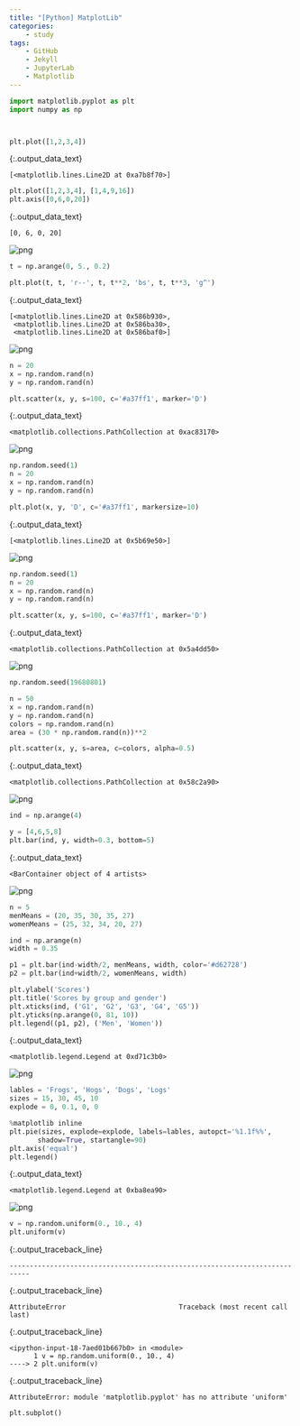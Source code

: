 ```yaml
---
title: "[Python] MatplotLib"  
categories:  
    - study
tags:  
    - GitHub  
    - Jekyll  
    - JupyterLab  
    - Matplotlib
---
```











<div class="input_area" markdown="1">

```python
import matplotlib.pyplot as plt
import numpy as np

```

</div>


<div class="input_area" markdown="1">

```python


plt.plot([1,2,3,4])
```

</div>




{:.output_data_text}
```
[<matplotlib.lines.Line2D at 0xa7b8f70>]
```




<div class="input_area" markdown="1">

```python
plt.plot([1,2,3,4], [1,4,9,16])
plt.axis([0,6,0,20])
```

</div>




{:.output_data_text}
```
[0, 6, 0, 20]
```




![png](2019-08-05-study-python-matplotlib_files/2019-08-05-study-python-matplotlib_7_1.png)



<div class="input_area" markdown="1">

```python
t = np.arange(0, 5., 0.2)

plt.plot(t, t, 'r--', t, t**2, 'bs', t, t**3, 'g^')
```

</div>




{:.output_data_text}
```
[<matplotlib.lines.Line2D at 0x586b930>,
 <matplotlib.lines.Line2D at 0x586ba30>,
 <matplotlib.lines.Line2D at 0x586baf0>]
```




![png](2019-08-05-study-python-matplotlib_files/2019-08-05-study-python-matplotlib_8_1.png)



<div class="input_area" markdown="1">

```python
n = 20
x = np.random.rand(n)
y = np.random.rand(n)

plt.scatter(x, y, s=100, c='#a37ff1', marker='D')
```

</div>




{:.output_data_text}
```
<matplotlib.collections.PathCollection at 0xac83170>
```




![png](2019-08-05-study-python-matplotlib_files/2019-08-05-study-python-matplotlib_9_1.png)



<div class="input_area" markdown="1">

```python
np.random.seed(1)
n = 20
x = np.random.rand(n)
y = np.random.rand(n)

plt.plot(x, y, 'D', c='#a37ff1', markersize=10)
```

</div>




{:.output_data_text}
```
[<matplotlib.lines.Line2D at 0x5b69e50>]
```




![png](2019-08-05-study-python-matplotlib_files/2019-08-05-study-python-matplotlib_10_1.png)



<div class="input_area" markdown="1">

```python
np.random.seed(1)
n = 20
x = np.random.rand(n)
y = np.random.rand(n)

plt.scatter(x, y, s=100, c='#a37ff1', marker='D')
```

</div>




{:.output_data_text}
```
<matplotlib.collections.PathCollection at 0x5a4dd50>
```




![png](2019-08-05-study-python-matplotlib_files/2019-08-05-study-python-matplotlib_11_1.png)



<div class="input_area" markdown="1">

```python
np.random.seed(19680801)

n = 50
x = np.random.rand(n)
y = np.random.rand(n)
colors = np.random.rand(n)
area = (30 * np.random.rand(n))**2

plt.scatter(x, y, s=area, c=colors, alpha=0.5)
```

</div>




{:.output_data_text}
```
<matplotlib.collections.PathCollection at 0x58c2a90>
```




![png](2019-08-05-study-python-matplotlib_files/2019-08-05-study-python-matplotlib_12_1.png)



<div class="input_area" markdown="1">

```python
ind = np.arange(4)

y = [4,6,5,8]
plt.bar(ind, y, width=0.3, bottom=5)
```

</div>




{:.output_data_text}
```
<BarContainer object of 4 artists>
```




![png](2019-08-05-study-python-matplotlib_files/2019-08-05-study-python-matplotlib_13_1.png)



<div class="input_area" markdown="1">

```python
n = 5
menMeans = (20, 35, 30, 35, 27)
womenMeans = (25, 32, 34, 20, 27)

ind = np.arange(n)
width = 0.35

p1 = plt.bar(ind-width/2, menMeans, width, color='#d62728')
p2 = plt.bar(ind+width/2, womenMeans, width)

plt.ylabel('Scores')
plt.title('Scores by group and gender')
plt.xticks(ind, ('G1', 'G2', 'G3', 'G4', 'G5'))
plt.yticks(np.arange(0, 81, 10))
plt.legend((p1, p2), ('Men', 'Women'))
```

</div>




{:.output_data_text}
```
<matplotlib.legend.Legend at 0xd71c3b0>
```




![png](2019-08-05-study-python-matplotlib_files/2019-08-05-study-python-matplotlib_14_1.png)



<div class="input_area" markdown="1">

```python
lables = 'Frogs', 'Hogs', 'Dogs', 'Logs'
sizes = 15, 30, 45, 10
explode = 0, 0.1, 0, 0

%matplotlib inline
plt.pie(sizes, explode=explode, labels=lables, autopct='%1.1f%%',
       shadow=True, startangle=90)
plt.axis('equal')
plt.legend()
```

</div>




{:.output_data_text}
```
<matplotlib.legend.Legend at 0xba8ea90>
```




![png](2019-08-05-study-python-matplotlib_files/2019-08-05-study-python-matplotlib_15_1.png)



<div class="input_area" markdown="1">

```python
v = np.random.uniform(0., 10., 4)
plt.uniform(v)
```

</div>


{:.output_traceback_line}
```
---------------------------------------------------------------------------
```

{:.output_traceback_line}
```
AttributeError                            Traceback (most recent call last)
```

{:.output_traceback_line}
```
<ipython-input-18-7aed01b667b0> in <module>
      1 v = np.random.uniform(0., 10., 4)
----> 2 plt.uniform(v)

```

{:.output_traceback_line}
```
AttributeError: module 'matplotlib.pyplot' has no attribute 'uniform'
```



<div class="input_area" markdown="1">

```python
plt.subplot()
```

</div>
